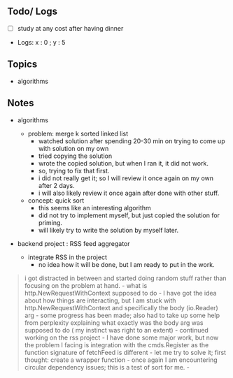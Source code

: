 ## Todo/ Logs
- [ ] study at any cost after having dinner

- Logs: x : 0 ; y : 5

## Topics
- algorithms


## Notes
- algorithms
	- problem: merge k sorted linked list
		- watched solution after spending 20-30 min on trying to come up with solution on my own 
		- tried copying the solution
		- wrote the copied solution, but when I ran it, it did not work. 
		- so, trying to fix that first. 
		- i did not really get it; so I will review it once again on my own after 2 days. 
		- i will also likely review it once again after done with other stuff. 
	- concept: quick sort 
		- this seems like an interesting algorithm
		- did not try to implement myself, but just copied the solution for priming. 
		- will likely try to write the solution by myself later. 

- backend project : RSS feed aggregator
	- integrate RSS in the project
		- no idea how it will be done, but I am ready to put in the work. 
> i got distracted in between and started doing random stuff rather than focusing on the problem at hand. 
		- what is http.NewRequestWithContext supposed to do
		- I have got the idea about how things are interacting, but I am stuck with http.NewRequestWithContext and specifically the body (io.Reader) arg
		- some progress has been made; also had to take up some help from perplexity explaining what exactly was the body arg was supposed to do ( my instinct was right to an extent)
		- continued working on the rss project
		- I have done some major work, but now the problem I facing is integration with the cmds.Register as the function signature of fetchFeed is different
		- let me try to solve it; first thought: create a wrapper function 
		- once again I am encountering circular dependency issues; this is a test of sort for me. 
		- 
